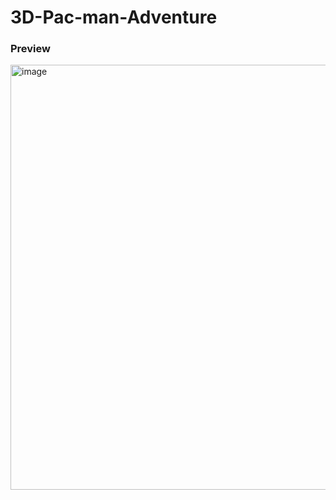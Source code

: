 # 3D-Pac-man-Adventure

### Preview
<img width="680" alt="image" src="https://github.com/ZHallen122/3D-Pac-Man-Adventure/assets/97997307/2b0ac1dc-9890-4cbd-a5be-b93b87437a17">
